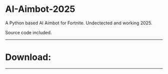 # AI-Aimbot-2025
A Python based AI Aimbot for Fortnite. Undectected and working 2025.

Source code included.

---
# Download:
---
